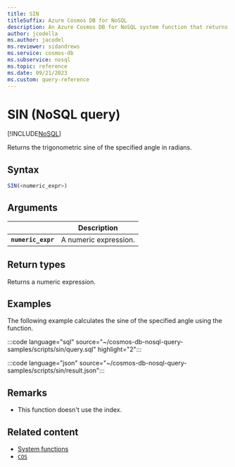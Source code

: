 ```yaml
---
title: SIN
titleSuffix: Azure Cosmos DB for NoSQL
description: An Azure Cosmos DB for NoSQL system function that returns the trigonometric sine of the specified angle.
author: jcodella
ms.author: jacodel
ms.reviewer: sidandrews
ms.service: cosmos-db
ms.subservice: nosql
ms.topic: reference
ms.date: 09/21/2023
ms.custom: query-reference
---
```


# SIN (NoSQL query)

[!INCLUDE[NoSQL](../../includes/appliesto-nosql.md)]

Returns the trigonometric sine of the specified angle in radians.
  
## Syntax
  
```sql
SIN(<numeric_expr>)  
```
  
## Arguments

| | Description |
| --- | --- |
| **`numeric_expr`** | A numeric expression. |

## Return types
  
Returns a numeric expression.  
  
## Examples
  
The following example calculates the sine of the specified angle using the function.
  
:::code language="sql" source="~/cosmos-db-nosql-query-samples/scripts/sin/query.sql" highlight="2":::

:::code language="json" source="~/cosmos-db-nosql-query-samples/scripts/sin/result.json":::

## Remarks

- This function doesn't use the index.

## Related content

- [System functions](system-functions.yml)
- [`COS`](cos.md)
